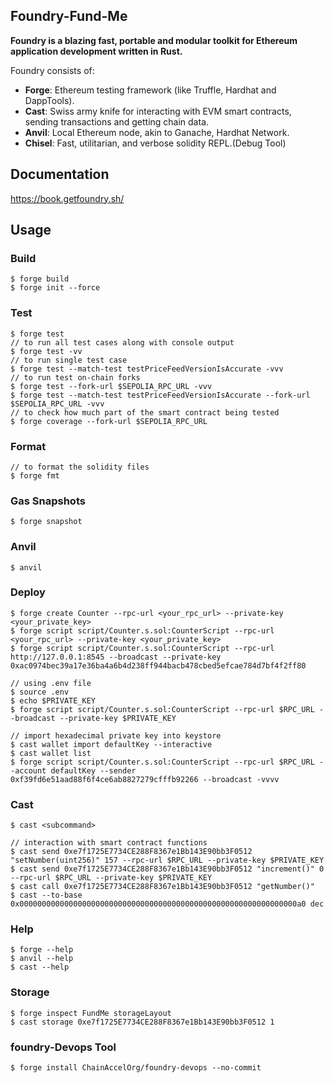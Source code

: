 ## Foundry-Fund-Me

**Foundry is a blazing fast, portable and modular toolkit for Ethereum application development written in Rust.**

Foundry consists of:
-   **Forge**: Ethereum testing framework (like Truffle, Hardhat and DappTools).
-   **Cast**: Swiss army knife for interacting with EVM smart contracts, sending transactions and getting chain data.
-   **Anvil**: Local Ethereum node, akin to Ganache, Hardhat Network.
-   **Chisel**: Fast, utilitarian, and verbose solidity REPL.(Debug Tool)

## Documentation

https://book.getfoundry.sh/

## Usage

### Build

```shell
$ forge build
$ forge init --force
```

### Test

```shell
$ forge test 
// to run all test cases along with console output 
$ forge test -vv 
// to run single test case
$ forge test --match-test testPriceFeedVersionIsAccurate -vvv
// to run test on-chain forks
$ forge test --fork-url $SEPOLIA_RPC_URL -vvv
$ forge test --match-test testPriceFeedVersionIsAccurate --fork-url $SEPOLIA_RPC_URL -vvv
// to check how much part of the smart contract being tested
$ forge coverage --fork-url $SEPOLIA_RPC_URL
```

### Format

```shell
// to format the solidity files
$ forge fmt 
```

### Gas Snapshots

```shell
$ forge snapshot
```

### Anvil

```shell
$ anvil
```

### Deploy

```shell
$ forge create Counter --rpc-url <your_rpc_url> --private-key <your_private_key>
$ forge script script/Counter.s.sol:CounterScript --rpc-url <your_rpc_url> --private-key <your_private_key>
$ forge script script/Counter.s.sol:CounterScript --rpc-url http://127.0.0.1:8545 --broadcast --private-key 0xac0974bec39a17e36ba4a6b4d238ff944bacb478cbed5efcae784d7bf4f2ff80

// using .env file
$ source .env 
$ echo $PRIVATE_KEY
$ forge script script/Counter.s.sol:CounterScript --rpc-url $RPC_URL --broadcast --private-key $PRIVATE_KEY 

// import hexadecimal private key into keystore
$ cast wallet import defaultKey --interactive
$ cast wallet list
$ forge script script/Counter.s.sol:CounterScript --rpc-url $RPC_URL --account defaultKey --sender                   0xf39fd6e51aad88f6f4ce6ab8827279cfffb92266 --broadcast -vvvv
```

### Cast

```shell
$ cast <subcommand>

// interaction with smart contract functions
$ cast send 0xe7f1725E7734CE288F8367e1Bb143E90bb3F0512 "setNumber(uint256)" 157 --rpc-url $RPC_URL --private-key $PRIVATE_KEY
$ cast send 0xe7f1725E7734CE288F8367e1Bb143E90bb3F0512 "increment()" 0 --rpc-url $RPC_URL --private-key $PRIVATE_KEY
$ cast call 0xe7f1725E7734CE288F8367e1Bb143E90bb3F0512 "getNumber()"
$ cast --to-base 0x00000000000000000000000000000000000000000000000000000000000000a0 dec
```

### Help

```shell
$ forge --help
$ anvil --help
$ cast --help
```

### Storage
```shell
$ forge inspect FundMe storageLayout
$ cast storage 0xe7f1725E7734CE288F8367e1Bb143E90bb3F0512 1
```

### foundry-Devops Tool
```shell
$ forge install ChainAccelOrg/foundry-devops --no-commit
```